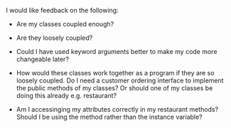 I would like feedback on the following:

* Are my classes coupled enough?

* Are they loosely coupled?

* Could I have used keyword arguments better to make my code more changeable later?

* How would these classes work together as a program if they are so loosely coupled. Do I need a customer ordering interface to implement the public methods of my classes? Or should one of my classes be doing this already e.g. restaurant?

* Am I accessinging my attributes correctly in my restaurant methods? Should I be using the method rather than the instance variable?